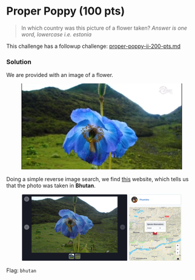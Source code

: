 # Proper Poppy (100 pts)

> In which country was this picture of a flower taken? _Answer is one word, lowercase i.e. estonia_

This challenge has a followup challenge: [proper-poppy-ii-200-pts.md](proper-poppy-ii-200-pts.md "mention")

### Solution

We are provided with an image of a flower.

<figure><img src="../../../.gitbook/assets/flowerpic.png" alt=""><figcaption></figcaption></figure>

Doing a simple reverse image search, we find [this](https://biodiversity.bt/group/Royal_Manas_National_Park/observation/show/7352) website, which tells us that the photo was taken in **Bhutan**.

<figure><img src="../../../.gitbook/assets/image (1) (1).png" alt=""><figcaption></figcaption></figure>

Flag: `bhutan`
